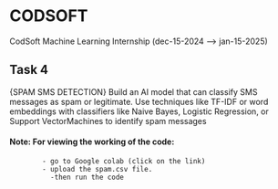 # CODSOFT
CodSoft Machine Learning Internship (dec-15-2024  -->  jan-15-2025)
            

## Task 4 
{SPAM SMS DETECTION}
Build an AI model that can classify SMS messages as spam or legitimate. Use techniques like TF-IDF or word embeddings with classifiers like Naive Bayes, Logistic Regression, or Support VectorMachines to identify spam messages
#### Note: For viewing the working of the code:
            - go to Google colab (click on the link)
            - upload the spam.csv file.
              -then run the code



